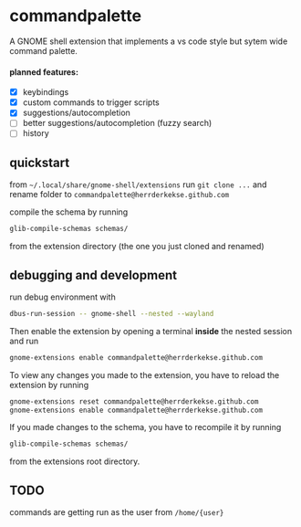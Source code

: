 # commandpalette
A GNOME shell extension that implements a vs code style but sytem wide command palette.
#### planned features:
- [x] keybindings
- [x] custom commands to trigger scripts
- [x] suggestions/autocompletion
- [ ] better suggestions/autocompletion (fuzzy search)
- [ ] history

## quickstart
from `~/.local/share/gnome-shell/extensions` run `git clone ...` and rename folder to `commandpalette@herrderkekse.github.com`

compile the schema by running 
```bash
glib-compile-schemas schemas/
```
from the extension directory (the one you just cloned and renamed)

## debugging and development
run debug environment with 
```bash
dbus-run-session -- gnome-shell --nested --wayland
```
Then enable the extension by opening a terminal **inside** the nested session and run 
```bash
gnome-extensions enable commandpalette@herrderkekse.github.com
```
To view any changes you made to the extension, you have to reload the extension by running 
```bash
gnome-extensions reset commandpalette@herrderkekse.github.com
gnome-extensions enable commandpalette@herrderkekse.github.com
```
If you made changes to the schema, you have to recompile it by running 
```bash
glib-compile-schemas schemas/
```
from the extensions root directory.


## TODO
commands are getting run as the user from `/home/{user}`
